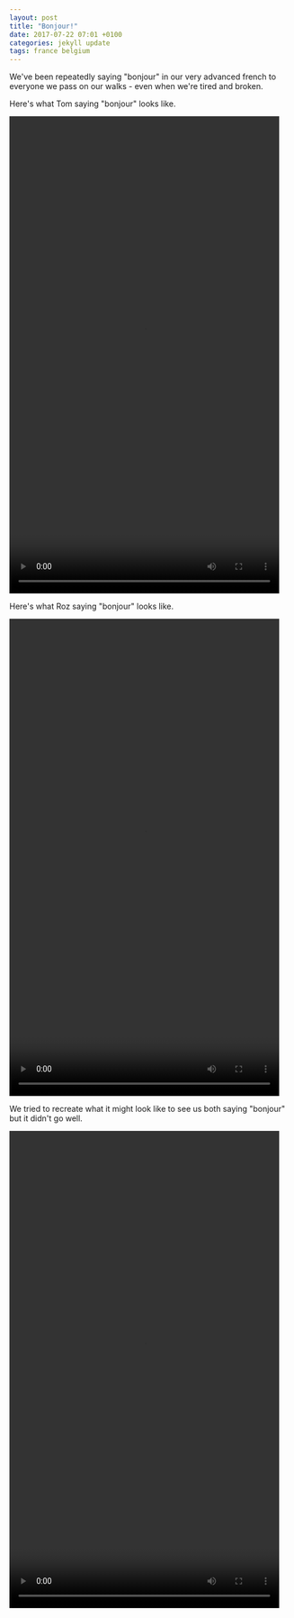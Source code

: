 ```yaml
---
layout: post
title: "Bonjour!"
date: 2017-07-22 07:01 +0100
categories: jekyll update
tags: france belgium
---
```


We've been repeatedly saying "bonjour" in our very advanced french to everyone we pass on our walks - even when we're tired and broken.

Here's what Tom saying "bonjour" looks like.

<video src="https://github.com/tombye/trexit/raw/gh-pages/assets/images/bonjour-tom.mp4" controls height="848" width="480" preload="metadata"><a href="https://github.com/tombye/trexit/raw/gh-pages/assets/images/bonjour-tom.mp4">Download this video</a></video>

Here's what Roz saying "bonjour" looks like.

<video src="https://github.com/tombye/trexit/raw/gh-pages/assets/images/bonjour-roz.mp4" controls height="848" width="480" preload="metadata"><a href="https://github.com/tombye/trexit/raw/gh-pages/assets/images/bonjour-roz.mp4">Download this video</a></video>

We tried to recreate what it might look like to see us both saying "bonjour" but it didn't go well.

<video src="https://github.com/tombye/trexit/raw/gh-pages/assets/images/bonjour-outtakes-2.mp4" controls height="848" width="480" preload="metadata"><a href="https://github.com/tombye/trexit/raw/gh-pages/assets/images/bonjour-outtakes-2.mp4">Download this video</a></video>
